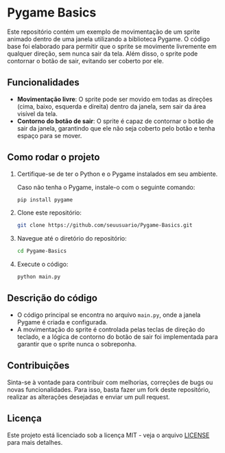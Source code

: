 # Pygame Basics

Este repositório contém um exemplo de movimentação de um sprite animado dentro de uma janela utilizando a biblioteca Pygame. O código base foi elaborado para permitir que o sprite se movimente livremente em qualquer direção, sem nunca sair da tela. Além disso, o sprite pode contornar o botão de sair, evitando ser coberto por ele.

## Funcionalidades

- **Movimentação livre**: O sprite pode ser movido em todas as direções (cima, baixo, esquerda e direita) dentro da janela, sem sair da área visível da tela.
- **Contorno do botão de sair**: O sprite é capaz de contornar o botão de sair da janela, garantindo que ele não seja coberto pelo botão e tenha espaço para se mover.

## Como rodar o projeto

1. Certifique-se de ter o Python e o Pygame instalados em seu ambiente.
   
   Caso não tenha o Pygame, instale-o com o seguinte comando:
   ```bash
   pip install pygame
   ```

2. Clone este repositório:
   ```bash
   git clone https://github.com/seuusuario/Pygame-Basics.git
   ```

3. Navegue até o diretório do repositório:
   ```bash
   cd Pygame-Basics
   ```

4. Execute o código:
   ```bash
   python main.py
   ```

## Descrição do código

- O código principal se encontra no arquivo `main.py`, onde a janela Pygame é criada e configurada.
- A movimentação do sprite é controlada pelas teclas de direção do teclado, e a lógica de contorno do botão de sair foi implementada para garantir que o sprite nunca o sobreponha.

## Contribuições

Sinta-se à vontade para contribuir com melhorias, correções de bugs ou novas funcionalidades. Para isso, basta fazer um fork deste repositório, realizar as alterações desejadas e enviar um pull request.

## Licença

Este projeto está licenciado sob a licença MIT - veja o arquivo [LICENSE](LICENSE) para mais detalhes.